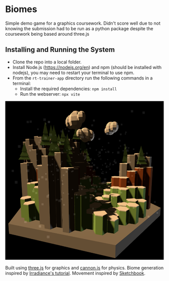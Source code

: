 # Biomes
Simple demo game for a graphics coursework. Didn't score well due to not knowing the submission had to be run as a python package despite the coursework being based around three.js

## Installing and Running the System
- Clone the repo into a local folder.
- Install Node.js (https://nodejs.org/en) and npm (should be installed with nodejs), you may need to restart your terminal to use
npm.
- From the `rt-trainer-app` directory run the following commands in a terminal:
	- Install the required dependencies: `npm install`
	- Run the webserver: `npx vite` 

![alt text](https://github.com/Zac-Benattar/biomes/blob/main/assets/early_screenshot.png?raw=true)

Built using [three.js](https://threejs.org/) for graphics and [cannon.js](https://schteppe.github.io/cannon.js/) for physics.
Biome generation inspired by [Irradiance's tutorial](https://www.youtube.com/watch?v=HsCYEA_UuZA).
Movement inspired by [Sketchbook](https://github.com/swift502/Sketchbook/tree/master).
